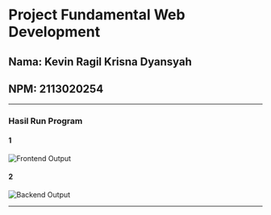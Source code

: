 # Project Fundamental Web Development

## Nama: Kevin Ragil Krisna Dyansyah  
## NPM: 2113020254  

---

### **Hasil Run Program**  
#### **1**  
![Frontend Output](relative/path/to/Screenshot(14).png)

#### **2**  
![Backend Output](relative/path/to/Screenshot(15).png)

---
